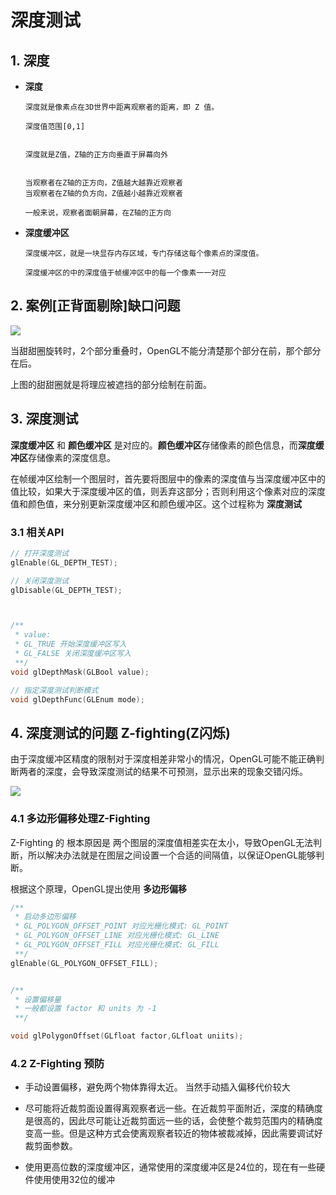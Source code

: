 # 深度测试

## 1. 深度

- **深度**

      深度就是像素点在3D世界中距离观察者的距离，即 Z 值。

      深度值范围[0,1]
      

      深度就是Z值，Z轴的正方向垂直于屏幕向外


      当观察者在Z轴的正方向，Z值越大越靠近观察者
      当观察者在Z轴的负方向，Z值越小越靠近观察者

      一般来说，观察者面朝屏幕，在Z轴的正方向

- **深度缓冲区**

      深度缓冲区，就是一块显存内存区域，专门存储这每个像素点的深度值。

      深度缓冲区的中的深度值于帧缓冲区中的每一个像素一一对应

## 2. 案例[正背面剔除]缺口问题

![](https://gitee.com/existorlive/exist-or-live-pic/raw/master/2021-02-06-12-47-12.gif)

当甜甜圈旋转时，2个部分重叠时，OpenGL不能分清楚那个部分在前，那个部分在后。

上图的甜甜圈就是将理应被遮挡的部分绘制在前面。

## 3. 深度测试

**深度缓冲区** 和 **颜色缓冲区** 是对应的。**颜色缓冲区**存储像素的颜色信息，而**深度缓冲区**存储像素的深度信息。

在帧缓冲区绘制一个图层时，首先要将图层中的像素的深度值与当深度缓冲区中的值比较，如果大于深度缓冲区的值，则丢弃这部分；否则利用这个像素对应的深度值和颜色值，来分别更新深度缓冲区和颜色缓冲区。这个过程称为 **深度测试**

### 3.1 相关API

```c++
// 打开深度测试
glEnable(GL_DEPTH_TEST);

// 关闭深度测试
glDisable(GL_DEPTH_TEST);



/**
 * value:
 * GL_TRUE 开始深度缓冲区写入
 * GL_FALSE 关闭深度缓冲区写入
 **/
void glDepthMask(GLBool value);

// 指定深度测试判断模式
void glDepthFunc(GLEnum mode);

```

## 4. 深度测试的问题 Z-fighting(Z闪烁)

由于深度缓冲区精度的限制对于深度相差非常小的情况，OpenGL可能不能正确判断两者的深度，会导致深度测试的结果不可预测，显示出来的现象交错闪烁。

![](https://gitee.com/existorlive/exist-or-live-pic/raw/master/%E6%88%AA%E5%B1%8F2021-02-06%20%E4%B8%8B%E5%8D%882.48.19.png)

### 4.1 多边形偏移处理Z-Fighting

Z-Fighting 的 根本原因是 两个图层的深度值相差实在太小，导致OpenGL无法判断，所以解决办法就是在图层之间设置一个合适的间隔值，以保证OpenGL能够判断。

根据这个原理，OpenGL提出使用 **多边形偏移**

```c++
/**
 * 启动多边形偏移
 * GL_POLYGON_OFFSET_POINT 对应光栅化模式: GL_POINT 
 * GL_POLYGON_OFFSET_LINE 对应光栅化模式: GL_LINE 
 * GL_POLYGON_OFFSET_FILL 对应光栅化模式: GL_FILL 
 **/ 
glEnable(GL_POLYGON_OFFSET_FILL);


/**
 * 设置偏移量
 * 一般都设置 factor 和 units 为 -1 
 **/

void glPolygonOffset(GLfloat factor,GLfloat uniits);  
```

### 4.2 Z-Fighting 预防

- 手动设置偏移，避免两个物体靠得太近。 当然手动插入偏移代价较大

- 尽可能将近裁剪⾯设置得离观察者远⼀些。在近裁剪平⾯附近，深度的精确度是很⾼的，因此尽可能让近裁剪⾯远⼀些的话，会使整个裁剪范围内的精确度变⾼⼀些。但是这种⽅式会使离观察者较近的物体被裁减掉，因此需要调试好裁剪⾯参数。

- 使⽤更⾼位数的深度缓冲区，通常使⽤的深度缓冲区是24位的，现在有⼀些硬件使⽤使⽤32位的缓冲
